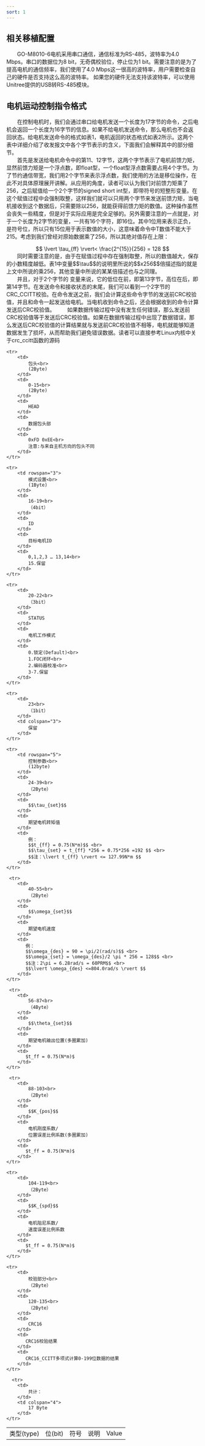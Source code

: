 ```yaml
---
sort: 1
---
```


## 相关移植配置
&emsp;&emsp;GO-M8010-6电机采用串口通信，通信标准为RS-485，波特率为4.0 Mbps。串口的数据位为8 bit，无奇偶校验位，停止位为1 bit。需要注意的是为了提高电机的通信频率，我们使用了4.0 Mbps这一很高的波特率，用户需要检查自己的硬件是否支持这么高的波特率。
如果您的硬件无法支持该波特率，可以使用Unitree提供的USB转RS-485模块。

## 电机运动控制指令格式
&emsp;&emsp;在控制电机时，我们会通过串口给电机发送一个长度为17字节的命令，之后电机会返回一个长度为16字节的信息。如果不给电机发送命令，那么电机也不会返回状态。给电机发送命令的格式如表1，电机返回的状态格式如表2所示。这两个表中详细介绍了收发报文中各个字节表示的含义，下面我们会解释其中的部分细节。<br>
&emsp;&emsp;首先是发送给电机命令中的第11、12字节，这两个字节表示了电机前馈力矩，显然前馈力矩是一个浮点数，即float型，一个float型浮点数需要占用4个字节。为了节约通信带宽，我们用2个字节来表示浮点数，我们使用的方法是移位操作，在此不对具体原理展开讲解。从应用的角度，读者可以认为我们对前馈力矩乘了256，之后赋值给一个2个字节的signed short int型，即带符号的短整形变量。在这个赋值过程中会强制取整，这样我们就可以只用两个字节来发送前馈力矩，当电机接收到这个数据后，只需要除以256，就能获得前馈力矩的数值。这种操作虽然会丧失一些精度，但是对于实际应用是完全足够的。另外需要注意的一点就是，对于一个长度为2字节的变量，一共有16个字符，即16位。其中1位用来表示正负，是符号位，所以只有15位用于表示数值的大小，这意味着命令中T数值不能大于215。考虑到我们曾经对原始数据乘了256，所以其绝对值存在上限：<br>
<center>
$$ \lvert \tau_{ff} \rvert<  \frac{2^{15}}{256} = 128 $$
</center>
&emsp;&emsp;同时需要注意的是，由于在赋值过程中存在强制取整，所以的数值越大，保存的小数精度越低。表1中变量$$\tau$$的说明里所说的$$x256$$倍描述指的就是上文中所说的乘256，其他变量中所说的某某倍描述也与之同理。<br>
&emsp;&emsp;并且，对于2个字节的  变量来说，它的低位在前，即第13字节，高位在后，即第14字节。在发送命令和接收状态的末尾，我们可以看到一个2字节的CRC_CCITT校验。在命令发送之前，我们会计算这些命令字节的发送前CRC校验值，并且和命令一起发送给电机。当电机收到命令之后，还会根据收到的命令计算发送后CRC校验值。<nr>
&emsp;&emsp;如果数据传输过程中没有发生任何错误，那么发送前CRC校验值等于发送后CRC校验值。如果在数据传输过程中出现了数据错误，那么发送后CRC校验值的计算结果就与发送前CRC校验值不相等，电机就能够知道数据发生了损坏，从而帮助我们避免错误数据。读者可以直接参考Linux内核中关于crc_ccitt函数的源码

<table>
    <tr>
        <td>类型(type)</td>
        <td>位(bit)</td>
        <td>符号</td>
        <td>说明</td>
        <td>Value</td>
    </tr>

    <tr>
        <td>
            包头<br>
            (2Byte)
        </td>
        <td>
            0-15<br>
            (2Byte)
        </td>
        <td>
            HEAD
        </td>
        <td>
            数据包头部
        </td>
        <td>
            0xFD 0xEE<br>
            注意:与来自主机方向的包头不同
        </td>
    </tr>

    <tr>
        <td rowspan="3">
            模式设置<br>
            (1Byte)
        </td>
        <td>
            16-19<br>
            （4bit）
        </td>
        <td>
            ID
        </td>
        <td>
            目标电机ID
        </td>
        <td>
            0,1,2,3 … 13,14<br>
            15.保留
        </td>
    </tr>

    <tr>
        <td>
            20-22<br>
            （3bit）
        </td>
        <td>
            STATUS
        </td>
        <td>
            电机工作模式
        </td>
        <td>
            0.锁定(Default)<br>
            1.FOC闭环<br>
            2.编码器校准<br>
            3-7.保留
        </td>
    </tr>

    <tr>
        <td>
            23<br>
            （1bit）
        </td>
        <td colspan="3">
            保留
        </td>
    </tr>

    <tr>
        <td rowspan="5">
            控制参数<br>
            (12byte)
        </td>
        <td>
            24-39<br>
            （2Byte）
        </td>
        <td>
            $$\tau_{set}$$
        </td>
        <td>
            期望电机转矩值
        </td>
        <td>
            例：
            $$t_{ff} = 0.75(N*m)$$ <br>
            $$\tau_{set} = t_{ff} *256 = 0.75*256 =192 $$ <br>
            $$注：\lvert t_{ff} \rvert <= 127.99N*m $$
        </td>
    </tr>

     <tr>
        <td>
            40-55<br>
            （2Byte）
        </td>
        <td>
            $$\omega_{set}$$
        </td>
        <td>
            期望电机速度
        </td>
        <td>
           例：
           $$\omega_{des} = 90 = \pi/2(rad/s)$$ <br>
           $$\omega_{set} = \omega_{des}/2 \pi * 256 = 128$$ <br>
           $$注：2\pi = 6.28rad/s = 60PRM$$ <br>
           $$\lvert \omega_{des} <=804.0rad/s \rvert $$ 
        </td>
    </tr>

     <tr>
        <td>
            56-87<br>
            （4Byte）
        </td>
        <td>
            $$\theta_{set}$$
        </td>
        <td>
            期望电机输出位置(多圈累加)
        </td>
        <td>
           $t_ff = 0.75(N*m)$
        </td>
    </tr>

     <tr>
        <td>
            88-103<br>
            （2Byte）
        </td>
        <td>
            $$K_{pos}$$
        </td>
        <td>
            电机刚度系数/
            位置误差比例系数(多圈累加)
        </td>
        <td>
           $t_ff = 0.75(N*m)$
        </td>
    </tr>

    <tr>
        <td>
            104-119<br>
            （2Byte）
        </td>
        <td>
            $$K_{spd}$$
        </td>
        <td>
            电机阻尼系数/
            速度误差比例系数
        </td>
        <td>
           $t_ff = 0.75(N*m)$
        </td>
    </tr>

    <tr>
        <td>
            校验部分<br>
            （2Byte）
        </td>
        <td>
            120-135<br>
            （2Byte）
        </td>
        <td>
            CRC16
        </td>
        <td>
           CRC16校验结果
        </td>
        <td>
           CRC16_CCITT多项式计算0-199位数据的结果
        </td>
    </tr>

      <tr>
        <td>
            共计：
        </td>
        <td colspan="4">
            17 Byte
        </td>
    </tr>

</table>

